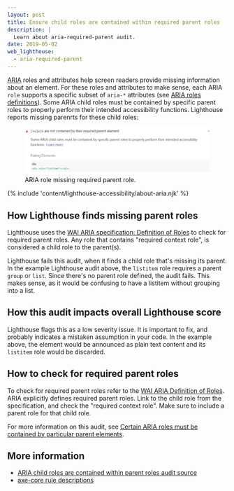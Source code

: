 ```yaml
---
layout: post
title: Ensure child roles are contained within required parent roles
description: |
  Learn about aria-required-parent audit.
date: 2019-05-02
web_lighthouse:
  - aria-required-parent
---
```


[ARIA](https://www.w3.org/TR/wai-aria-1.1/#role_definitions)
roles and attributes help screen readers
provide missing information about an element.
For these roles and attributes to make sense,
each ARIA `role` supports a specific subset of `aria-*` attributes
(see [ARIA roles definitions](https://www.w3.org/TR/wai-aria-1.1/#role_definitions)).
Some ARIA child roles must be contained by specific parent roles
to properly perform their intended accessibility functions.
Lighthouse reports missing parenrts for these child roles:

<figure class="w-figure">
  <img class="w-screenshot w-screenshot--filled" src="aria-required-parent.png" alt="Lighthouse audit showing ARIA role missing required parent role">
  <figcaption class="w-figcaption">
    ARIA role missing required parent role.
  </figcaption>
</figure>

{% include 'content/lighthouse-accessibility/about-aria.njk' %}

## How Lighthouse finds missing parent roles

Lighthouse uses the
[WAI ARIA specification: Definition of Roles](https://www.w3.org/TR/wai-aria-1.1/#role_definitions)
to check for required parent roles.
Any role that contains "required context role",
is considered a child role to the parent(s).

Lighthouse fails this audit,
when it finds a child role that's missing its parent.
In the example Lighthouse audit above,
the `listitem` role requires a parent `group` or `list`.
Since there's no parent role defined,
the audit fails.
This makes sense,
as it would be confusing to have a listitem without grouping into a list.

## How this audit impacts overall Lighthouse score

Lighthouse flags this as a low severity issue. It is important to fix, and
probably indicates a mistaken assumption in your code. In the example above, the
element would be announced as plain text content and its `listitem` role would
be discarded.

## How to check for required parent roles

To check for required parent roles
refer to the [WAI ARIA Definition of Roles](https://www.w3.org/TR/wai-aria-1.1/#role_definitions).
ARIA explicitly defines required parent roles.
Link to the child role from the specification,
and check the "required context role".
Make sure to include a parent role for that child role.

For more information on this audit,
see [Certain ARIA roles must be contained by particular parent elements](https://dequeuniversity.com/rules/axe/3.3/aria-required-parent).

## More information

- [ARIA child roles are contained within parent roles audit source](https://github.com/GoogleChrome/lighthouse/blob/master/lighthouse-core/audits/accessibility/aria-required-parent.js)
- [axe-core rule descriptions](https://github.com/dequelabs/axe-core/blob/develop/doc/rule-descriptions.md)
